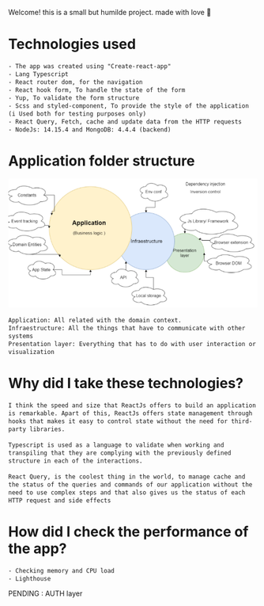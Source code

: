 Welcome! this is a small but humilde project.
made with love  💓

# Technologies used
    - The app was created using "Create-react-app" 
    - Lang Typescript
    - React router dom, for the navigation
    - React hook form, To handle the state of the form  
    - Yup, To validate the form structure
    - Scss and styled-component, To provide the style of the application (i Used both for testing purposes only)
    - React Query, Fetch, cache and update data from the HTTP requests
    - NodeJs: 14.15.4 and MongoDB: 4.4.4 (backend)

# Application folder structure

![alt text](./readmeimg.PNG)

    Application: All related with the domain context.
    Infraestructure: All the things that have to communicate with other systems
    Presentation layer: Everything that has to do with user interaction or visualization 

# Why did I take these technologies?

    I think the speed and size that ReactJs offers to build an application is remarkable. Apart of this, ReactJs offers state management through hooks that makes it easy to control state without the need for third-party libraries.

    Typescript is used as a language to validate when working and transpiling that they are complying with the previously defined structure in each of the interactions.

    React Query, is the coolest thing in the world, to manage cache and the status of the queries and commands of our application without the need to use complex steps and that also gives us the status of each HTTP request and side effects

# How did I check the performance of the app?

    - Checking memory and CPU load
    - Lighthouse 


PENDING : 
    AUTH layer

